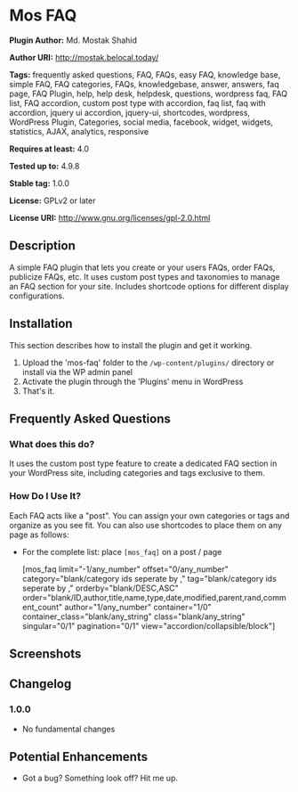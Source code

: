 # Mos FAQ #
**Plugin Author:** Md. Mostak Shahid

**Author URI:** http://mostak.belocal.today/

**Tags:** frequently asked questions, FAQ, FAQs, easy FAQ, knowledge base, simple FAQ, FAQ categories, FAQs, knowledgebase, answer, answers, faq page, FAQ Plugin, help, help desk, helpdesk, questions, wordpress faq, FAQ list, FAQ accordion, custom post type with accordion, faq list, faq with accordion, jquery ui accordion, jquery-ui, shortcodes, wordpress, WordPress Plugin, Categories, social media, facebook, widget, widgets, statistics, AJAX, analytics, responsive

**Requires at least:** 4.0

**Tested up to:** 4.9.8

**Stable tag:** 1.0.0

**License:** GPLv2 or later

**License URI:** http://www.gnu.org/licenses/gpl-2.0.html


## Description ##
A simple FAQ plugin that lets you create or your users FAQs, order FAQs, publicize FAQs, etc. It uses custom post types and taxonomies to manage an FAQ section for your site. Includes shortcode options for different display configurations.

## Installation ##

This section describes how to install the plugin and get it working.

1. Upload the 'mos-faq' folder to the `/wp-content/plugins/` directory or install via the WP admin panel
2. Activate the plugin through the 'Plugins' menu in WordPress
3. That's it.

## Frequently Asked Questions ##

### What does this do? ###

It uses the custom post type feature to create a dedicated FAQ section in your WordPress site, including categories and tags exclusive to them.

### How Do I Use It? ###

Each FAQ acts like a "post". You can assign your own categories or tags and organize as you see fit. You can also use shortcodes to place them on any page as follows:

* For the complete list:
	place `[mos_faq]` on a post / page

	[mos_faq limit="-1/any_number" offset="0/any_number" category="blank/category ids seperate by ," tag="blank/category ids seperate by ," orderby="blank/DESC,ASC" order="blank/ID,author,title,name,type,date,modified,parent,rand,comment_count" author="1/any_number" container="1/0" container_class="blank/any_string" class="blank/any_string" singular="0/1" pagination="0/1" view="accordion/collapsible/block"]



## Screenshots ##

## Changelog ##

### 1.0.0 ###
* No fundamental changes

## Potential Enhancements ##
* Got a bug? Something look off? Hit me up.


